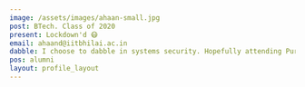 ```yaml
---
image: /assets/images/ahaan-small.jpg
post: BTech. Class of 2020
present: Lockdown'd 😷
email: ahaand@iitbhilai.ac.in
dabble: I choose to dabble in systems security. Hopefully attending Purdue this year ( ╯-_-)╯
pos: alumni
layout: profile_layout
---
```

